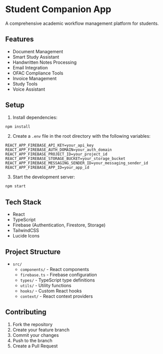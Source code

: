 # Student Companion App

A comprehensive academic workflow management platform for students.

## Features

- Document Management
- Smart Study Assistant
- Handwritten Notes Processing
- Email Integration
- OFAC Compliance Tools
- Invoice Management
- Study Tools
- Voice Assistant

## Setup

1. Install dependencies:
```bash
npm install
```

2. Create a `.env` file in the root directory with the following variables:
```
REACT_APP_FIREBASE_API_KEY=your_api_key
REACT_APP_FIREBASE_AUTH_DOMAIN=your_auth_domain
REACT_APP_FIREBASE_PROJECT_ID=your_project_id
REACT_APP_FIREBASE_STORAGE_BUCKET=your_storage_bucket
REACT_APP_FIREBASE_MESSAGING_SENDER_ID=your_messaging_sender_id
REACT_APP_FIREBASE_APP_ID=your_app_id
```

3. Start the development server:
```bash
npm start
```

## Tech Stack

- React
- TypeScript
- Firebase (Authentication, Firestore, Storage)
- TailwindCSS
- Lucide Icons

## Project Structure

- `src/`
  - `components/` - React components
  - `firebase.ts` - Firebase configuration
  - `types/` - TypeScript type definitions
  - `utils/` - Utility functions
  - `hooks/` - Custom React hooks
  - `context/` - React context providers

## Contributing

1. Fork the repository
2. Create your feature branch
3. Commit your changes
4. Push to the branch
5. Create a Pull Request 